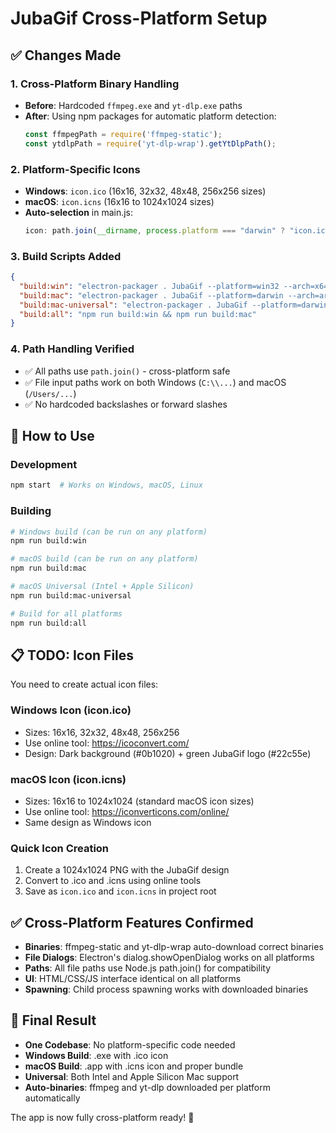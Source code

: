 # JubaGif Cross-Platform Setup

## ✅ Changes Made

### 1. Cross-Platform Binary Handling
- **Before**: Hardcoded `ffmpeg.exe` and `yt-dlp.exe` paths
- **After**: Using npm packages for automatic platform detection:
  ```javascript
  const ffmpegPath = require('ffmpeg-static');
  const ytdlpPath = require('yt-dlp-wrap').getYtDlpPath();
  ```

### 2. Platform-Specific Icons
- **Windows**: `icon.ico` (16x16, 32x32, 48x48, 256x256 sizes)
- **macOS**: `icon.icns` (16x16 to 1024x1024 sizes)
- **Auto-selection** in main.js:
  ```javascript
  icon: path.join(__dirname, process.platform === "darwin" ? "icon.icns" : "icon.ico")
  ```

### 3. Build Scripts Added
```json
{
  "build:win": "electron-packager . JubaGif --platform=win32 --arch=x64 --icon=icon.ico --out=dist --overwrite",
  "build:mac": "electron-packager . JubaGif --platform=darwin --arch=arm64 --icon=icon.icns --out=dist --overwrite",
  "build:mac-universal": "electron-packager . JubaGif --platform=darwin --arch=x64,arm64 --icon=icon.icns --out=dist --overwrite",
  "build:all": "npm run build:win && npm run build:mac"
}
```

### 4. Path Handling Verified
- ✅ All paths use `path.join()` - cross-platform safe
- ✅ File input paths work on both Windows (`C:\\...`) and macOS (`/Users/...`)
- ✅ No hardcoded backslashes or forward slashes

## 🚀 How to Use

### Development
```bash
npm start  # Works on Windows, macOS, Linux
```

### Building
```bash
# Windows build (can be run on any platform)
npm run build:win

# macOS build (can be run on any platform)
npm run build:mac

# macOS Universal (Intel + Apple Silicon)
npm run build:mac-universal

# Build for all platforms
npm run build:all
```

## 📋 TODO: Icon Files

You need to create actual icon files:

### Windows Icon (icon.ico)
- Sizes: 16x16, 32x32, 48x48, 256x256
- Use online tool: https://icoconvert.com/
- Design: Dark background (#0b1020) + green JubaGif logo (#22c55e)

### macOS Icon (icon.icns)
- Sizes: 16x16 to 1024x1024 (standard macOS icon sizes)
- Use online tool: https://iconverticons.com/online/
- Same design as Windows icon

### Quick Icon Creation
1. Create a 1024x1024 PNG with the JubaGif design
2. Convert to .ico and .icns using online tools
3. Save as `icon.ico` and `icon.icns` in project root

## ✅ Cross-Platform Features Confirmed

- **Binaries**: ffmpeg-static and yt-dlp-wrap auto-download correct binaries
- **File Dialogs**: Electron's dialog.showOpenDialog works on all platforms
- **Paths**: All file paths use Node.js path.join() for compatibility
- **UI**: HTML/CSS/JS interface identical on all platforms
- **Spawning**: Child process spawning works with downloaded binaries

## 🎯 Final Result

- **One Codebase**: No platform-specific code needed
- **Windows Build**: .exe with .ico icon
- **macOS Build**: .app with .icns icon and proper bundle
- **Universal**: Both Intel and Apple Silicon Mac support
- **Auto-binaries**: ffmpeg and yt-dlp downloaded per platform automatically

The app is now fully cross-platform ready! 🎉